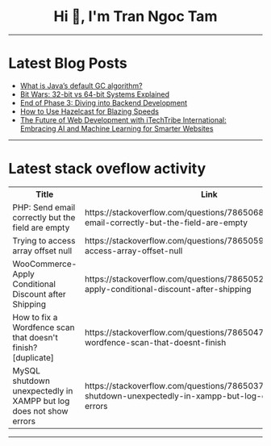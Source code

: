 <h1 align="center">Hi 👋, I'm Tran Ngoc Tam</h1>

---

# Latest Blog Posts 
<!-- BLOG-POST-LIST:START -->
- [What is Java’s default GC algorithm?](https://dev.to/ram_lakshmanan_001/what-is-javas-default-gc-algorithm-4fgb)
- [Bit Wars: 32-bit vs 64-bit Systems Explained](https://dev.to/shravan20/bit-wars-32-bit-vs-64-bit-systems-explained-511a)
- [End of Phase 3: Diving into Backend Development](https://dev.to/johnjohnpenafiel/end-of-phase-3-diving-into-backend-development-2d19)
- [How to Use Hazelcast for Blazing Speeds](https://dev.to/zorian/how-to-use-hazelcast-for-blazing-speeds-11f5)
- [The Future of Web Development with iTechTribe International: Embracing AI and Machine Learning for Smarter Websites](https://dev.to/itechtshahzaib_1a2c1cd10/the-future-of-web-development-with-itechtribe-international-embracing-ai-and-machine-learning-for-smarter-websites-13j6)
<!-- BLOG-POST-LIST:END -->

---

# Latest stack oveflow activity
<table>
  <tr><th>Title</th><th>Link</th></tr>
  <!-- STACKOVERFLOW:START --><tr><td>PHP: Send email correctly but the field are empty</td><td>https://stackoverflow.com/questions/78650685/php-send-email-correctly-but-the-field-are-empty</td></tr><tr><td>Trying to access array offset null</td><td>https://stackoverflow.com/questions/78650590/trying-to-access-array-offset-null</td></tr><tr><td>WooCommerce- Apply Conditional Discount after Shipping</td><td>https://stackoverflow.com/questions/78650525/woocommerce-apply-conditional-discount-after-shipping</td></tr><tr><td>How to fix a Wordfence scan that doesn&#39;t finish? [duplicate]</td><td>https://stackoverflow.com/questions/78650477/how-to-fix-a-wordfence-scan-that-doesnt-finish</td></tr><tr><td>MySQL shutdown unexpectedly in XAMPP but log does not show errors</td><td>https://stackoverflow.com/questions/78650374/mysql-shutdown-unexpectedly-in-xampp-but-log-does-not-show-errors</td></tr><!-- STACKOVERFLOW:END -->
</table>

---


